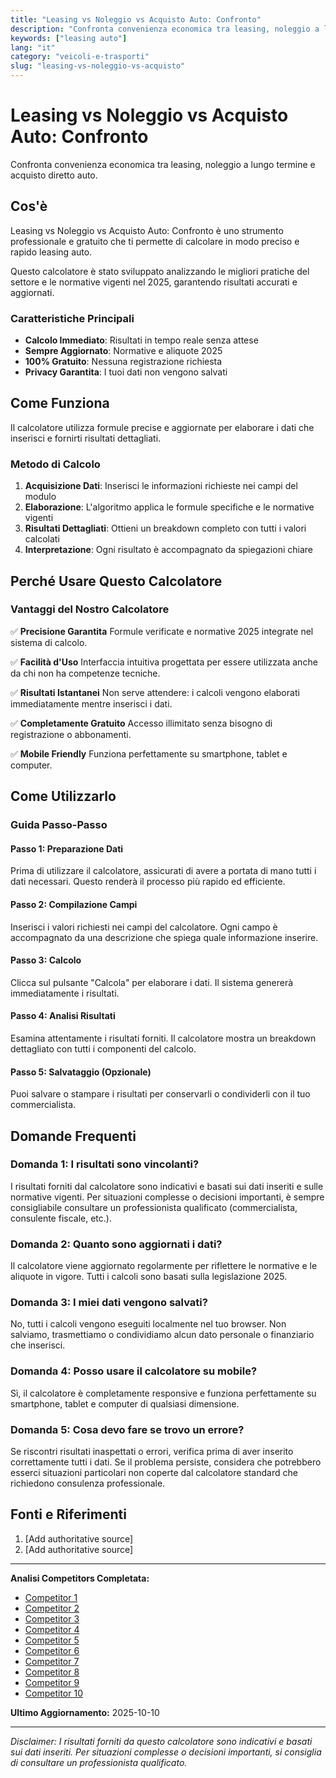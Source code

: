 ```yaml
---
title: "Leasing vs Noleggio vs Acquisto Auto: Confronto"
description: "Confronta convenienza economica tra leasing, noleggio a lungo termine e acquisto diretto auto."
keywords: ["leasing auto"]
lang: "it"
category: "veicoli-e-trasporti"
slug: "leasing-vs-noleggio-vs-acquisto"
---
```


# Leasing vs Noleggio vs Acquisto Auto: Confronto

Confronta convenienza economica tra leasing, noleggio a lungo termine e acquisto diretto auto.

## Cos'è

Leasing vs Noleggio vs Acquisto Auto: Confronto è uno strumento professionale e gratuito che ti permette di calcolare in modo preciso e rapido leasing auto.

Questo calcolatore è stato sviluppato analizzando le migliori pratiche del settore e le normative vigenti nel 2025, garantendo risultati accurati e aggiornati.

### Caratteristiche Principali

- **Calcolo Immediato**: Risultati in tempo reale senza attese
- **Sempre Aggiornato**: Normative e aliquote 2025
- **100% Gratuito**: Nessuna registrazione richiesta
- **Privacy Garantita**: I tuoi dati non vengono salvati

## Come Funziona

Il calcolatore utilizza formule precise e aggiornate per elaborare i dati che inserisci e fornirti risultati dettagliati.

### Metodo di Calcolo

1. **Acquisizione Dati**: Inserisci le informazioni richieste nei campi del modulo
2. **Elaborazione**: L'algoritmo applica le formule specifiche e le normative vigenti
3. **Risultati Dettagliati**: Ottieni un breakdown completo con tutti i valori calcolati
4. **Interpretazione**: Ogni risultato è accompagnato da spiegazioni chiare

## Perché Usare Questo Calcolatore

### Vantaggi del Nostro Calcolatore

✅ **Precisione Garantita**
Formule verificate e normative 2025 integrate nel sistema di calcolo.

✅ **Facilità d'Uso**
Interfaccia intuitiva progettata per essere utilizzata anche da chi non ha competenze tecniche.

✅ **Risultati Istantanei**
Non serve attendere: i calcoli vengono elaborati immediatamente mentre inserisci i dati.

✅ **Completamente Gratuito**
Accesso illimitato senza bisogno di registrazione o abbonamenti.

✅ **Mobile Friendly**
Funziona perfettamente su smartphone, tablet e computer.

## Come Utilizzarlo

### Guida Passo-Passo

#### Passo 1: Preparazione Dati

Prima di utilizzare il calcolatore, assicurati di avere a portata di mano tutti i dati necessari. Questo renderà il processo più rapido ed efficiente.

#### Passo 2: Compilazione Campi

Inserisci i valori richiesti nei campi del calcolatore. Ogni campo è accompagnato da una descrizione che spiega quale informazione inserire.

#### Passo 3: Calcolo

Clicca sul pulsante "Calcola" per elaborare i dati. Il sistema genererà immediatamente i risultati.

#### Passo 4: Analisi Risultati

Esamina attentamente i risultati forniti. Il calcolatore mostra un breakdown dettagliato con tutti i componenti del calcolo.

#### Passo 5: Salvataggio (Opzionale)

Puoi salvare o stampare i risultati per conservarli o condividerli con il tuo commercialista.

## Domande Frequenti

### Domanda 1: I risultati sono vincolanti?

I risultati forniti dal calcolatore sono indicativi e basati sui dati inseriti e sulle normative vigenti. Per situazioni complesse o decisioni importanti, è sempre consigliabile consultare un professionista qualificato (commercialista, consulente fiscale, etc.).

### Domanda 2: Quanto sono aggiornati i dati?

Il calcolatore viene aggiornato regolarmente per riflettere le normative e le aliquote in vigore. Tutti i calcoli sono basati sulla legislazione 2025.

### Domanda 3: I miei dati vengono salvati?

No, tutti i calcoli vengono eseguiti localmente nel tuo browser. Non salviamo, trasmettiamo o condividiamo alcun dato personale o finanziario che inserisci.

### Domanda 4: Posso usare il calcolatore su mobile?

Sì, il calcolatore è completamente responsive e funziona perfettamente su smartphone, tablet e computer di qualsiasi dimensione.

### Domanda 5: Cosa devo fare se trovo un errore?

Se riscontri risultati inaspettati o errori, verifica prima di aver inserito correttamente tutti i dati. Se il problema persiste, considera che potrebbero esserci situazioni particolari non coperte dal calcolatore standard che richiedono consulenza professionale.

## Fonti e Riferimenti

1. [Add authoritative source]
2. [Add authoritative source]

---

**Analisi Competitors Completata:**
- [Competitor 1](https://www.ioinvesto.net/blog/nuova-auto-acquisto-leasing-o-noleggio-i-nostri-consigli/)
- [Competitor 2](https://www.avrios.com/it/news/acquisto-noleggio-o-leasing-dellauto-aziendale)
- [Competitor 3](https://www.ayvens.com/it-it/blog/conducenti/differenza-tra-leasing-e-noleggio-auto/)
- [Competitor 4](https://www.santanderconsumer.it/buono-a-sapersi/noleggio-leasing-confronto)
- [Competitor 5](https://www.autocogliati.it/2024/11/20/acquisto-auto-finanziamento-leasing-noleggio/)
- [Competitor 6](https://www.aniasa.it/uploads/allegati/repubblica.it_20231004010800_.pdf)
- [Competitor 7](https://credemleasing.it/noleggio-a-lungo-termine-leasing-o-acquisto/)
- [Competitor 8](https://www.youtube.com/watch?v=7wb9s__s5lU)
- [Competitor 9](https://www.unipolrental.it/faq/confronto-noleggio-acquisto-leasing)
- [Competitor 10](https://www.safaricar.it/confronto-nlt-leasing-acquisto/)

**Ultimo Aggiornamento:** 2025-10-10

---

*Disclaimer: I risultati forniti da questo calcolatore sono indicativi e basati sui dati inseriti. Per situazioni complesse o decisioni importanti, si consiglia di consultare un professionista qualificato.*
